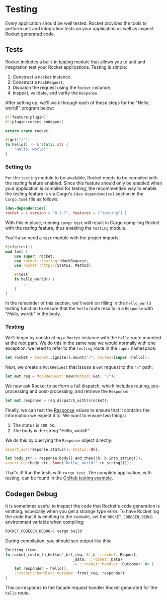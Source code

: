 # Testing

Every application should be well tested. Rocket provides the tools to perform
unit and integration tests on your application as well as inspect Rocket
generated code.

## Tests

Rocket includes a built-in [testing](https://api.rocket.rs/rocket/testing/)
module that allows you to unit and integration test your Rocket applications.
Testing is simple:

  1. Construct a `Rocket` instance.
  2. Construct a `MockRequest`.
  3. Dispatch the request using the `Rocket` instance.
  4. Inspect, validate, and verify the `Response`.

After setting up, we'll walk through each of these steps for the "Hello, world!"
program below:

```rust
#![feature(plugin)]
#![plugin(rocket_codegen)]

extern crate rocket;

#[get("/")]
fn hello() -> &'static str {
    "Hello, world!"
}
```

### Setting Up

For the `testing` module to be available, Rocket needs to be compiled with the
_testing_ feature enabled. Since this feature should only be enabled when your
application is compiled for testing, the recommended way to enable the _testing_
feature is via Cargo's `[dev-dependencies]` section in the `Cargo.toml` file as
follows:

```toml
[dev-dependencies]
rocket = { version = "0.2.7", features = ["testing"] }
```

With this in place, running `cargo test` will result in Cargo compiling Rocket
with the _testing_ feature, thus enabling the `testing` module.

You'll also need a `test` module with the proper imports:

```rust
#[cfg(test)]
mod test {
    use super::rocket;
    use rocket::testing::MockRequest;
    use rocket::http::{Status, Method};

    #[test]
    fn hello_world() {
        ...
    }
}
```

In the remainder of this section, we'll work on filling in the `hello_world`
testing function to ensure that the `hello` route results in a `Response` with
_"Hello, world!"_ in the body.

### Testing

We'll begin by constructing a `Rocket` instance with the `hello` route mounted
at the root path. We do this in the same way we would normally with one
exception: we need to refer to the `testing` route in the `super` namespace:

```rust
let rocket = rocket::ignite().mount("/", routes![super::hello]);
```

Next, we create a `MockRequest` that issues a `Get` request to the `"/"` path:

```rust
let mut req = MockRequest::new(Method::Get, "/");
```

We now ask Rocket to perform a full dispatch, which includes routing,
pre-processing and post-processing, and retrieve the `Response`:

```rust
let mut response = req.dispatch_with(&rocket);
```

Finally, we can test the
[Response](https://api.rocket.rs/rocket/struct.Response.html) values to ensure
that it contains the information we expect it to. We want to ensure two things:

  1. The status is `200 OK`.
  2. The body is the string "Hello, world!".

We do this by querying the `Response` object directly:

```rust
assert_eq!(response.status(), Status::Ok);

let body_str = response.body().and_then(|b| b.into_string());
assert_eq!(body_str, Some("Hello, world!".to_string()));
```

That's it! Run the tests with `cargo test`. The complete application, with
testing, can be found in the [GitHub testing
example](https://github.com/SergioBenitez/Rocket/tree/v0.2.7/examples/testing).

## Codegen Debug

It is sometimes useful to inspect the code that Rocket's code generation is
emitting, especially when you get a strange type error. To have Rocket log the
code that it is emitting to the console, set the `ROCKET_CODEGEN_DEBUG`
environment variable when compiling:

```rust
ROCKET_CODEGEN_DEBUG=1 cargo build
```

During compilation, you should see output like this:

```rust
Emitting item:
fn rocket_route_fn_hello<'_b>(_req: &'_b ::rocket::Request,
                              _data: ::rocket::Data)
                              -> ::rocket::handler::Outcome<'_b> {
    let responder = hello();
    ::rocket::handler::Outcome::from(_req, responder)
}
```

This corresponds to the facade request handler Rocket generated for the `hello`
route.
